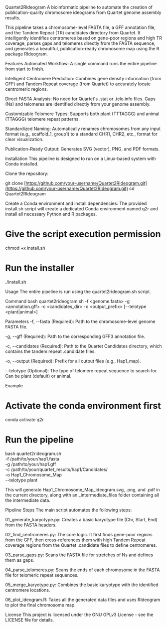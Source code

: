 Quartet2RIdeogram
A bioinformatic pipeline to automate the creation of publication-quality chromosome ideograms from Quartet genome assembly results.

This pipeline takes a chromosome-level FASTA file, a GFF annotation file, and the Tandem Repeat (TR) candidates directory from Quartet. It intelligently identifies centromeres based on gene-poor regions and high TR coverage, parses gaps and telomeres directly from the FASTA sequence, and generates a beautiful, publication-ready chromosome map using the R package RIdeogram.

<!-- You will need to replace this URL -->

Features
Automated Workflow: A single command runs the entire pipeline from start to finish.

Intelligent Centromere Prediction: Combines gene density information (from GFF) and Tandem Repeat coverage (from Quartet) to accurately locate centromeric regions.

Direct FASTA Analysis: No need for Quartet's .stat or .telo.info files. Gaps (Ns) and telomeres are identified directly from your genome assembly.

Customizable Telomere Types: Supports both plant (TTTAGGG) and animal (TTAGGG) telomere repeat patterns.

Standardized Naming: Automatically renames chromosomes from any input format (e.g., scaffold_1, group1) to a standard CHR1, CHR2, etc., format for clear visualization.

Publication-Ready Output: Generates SVG (vector), PNG, and PDF formats.

Installation
This pipeline is designed to run on a Linux-based system with Conda installed.

Clone the repository:

git clone [https://github.com/your-username/Quartet2RIdeogram.git](https://github.com/your-username/Quartet2RIdeogram.git)
cd Quartet2RIdeogram

Create a Conda environment and install dependencies:
The provided install.sh script will create a dedicated Conda environment named q2r and install all necessary Python and R packages.

# Give the script execution permission
chmod +x install.sh

# Run the installer
./install.sh

Usage
The entire pipeline is run using the quartet2rideogram.sh script.

Command
bash quartet2rideogram.sh -f <genome.fasta> -g <annotation.gff> -c <candidates_dir> -o <output_prefix> [--telotype <plant|animal>]

Parameters
-f, --fasta (Required): Path to the chromosome-level genome FASTA file.

-g, --gff (Required): Path to the corresponding GFF3 annotation file.

-c, --candidates (Required): Path to the Quartet Candidates directory, which contains the tandem repeat .candidate files.

-o, --output (Required): Prefix for all output files (e.g., Hap1_map).

--telotype (Optional): The type of telomere repeat sequence to search for. Can be plant (default) or animal.

Example
# Activate the conda environment first
conda activate q2r

# Run the pipeline
bash quartet2rideogram.sh \
  -f /path/to/your/hap1.fasta \
  -g /path/to/your/hap1.gff \
  -c /path/to/your/quartet_results/hap1/Candidates/ \
  -o Hap1_Chromosome_Map \
  --telotype plant

This will generate Hap1_Chromosome_Map_ideogram.svg, .png, and .pdf in the current directory, along with an _intermediate_files folder containing all the intermediate data.

Pipeline Steps
The main script automates the following steps:

01_generate_karyotype.py: Creates a basic karyotype file (Chr, Start, End) from the FASTA headers.

02_find_centromeres.py: The core logic. It first finds gene-poor regions from the GFF, then cross-references them with high Tandem Repeat coverage regions from the Quartet .candidate files to define centromeres.

03_parse_gaps.py: Scans the FASTA file for stretches of Ns and defines them as gaps.

04_parse_telomeres.py: Scans the ends of each chromosome in the FASTA file for telomeric repeat sequences.

05_merge_karyotype.py: Combines the basic karyotype with the identified centromere locations.

06_plot_ideogram.R: Takes all the generated data files and uses RIdeogram to plot the final chromosome map.

License
This project is licensed under the GNU GPLv3 License - see the LICENSE file for details.
